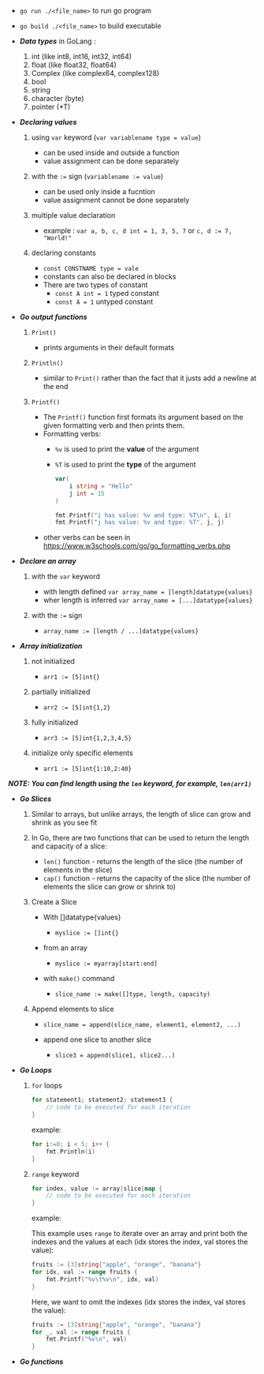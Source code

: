 - ```go run ./<file_name>``` to run go program

- ```go build ./<file_name>``` to build executable


- ***Data types*** in GoLang :

    1. int (like int8, int16, int32, int64)
    2. float (like float32, float64)
    3. Complex (like complex64, complex128)
    4. bool
    5. string
    6. character (byte)
    7. pointer (*T)


- ***Declaring values***

    1. using ```var``` keyword (```var variablename type = value```)
        - can be used inside and outside a function
        - value assignment can be done separately

    2. with the ```:=``` sign (```variablename := value```)
        - can be used only inside a fucntion
        - value assignment cannot be done separately

    3. multiple value declaration
        - example : ```var a, b, c, d int = 1, 3, 5, 7```  or  ```c, d := 7, "World!"```

    4. declaring constants
        - ```const CONSTNAME type = vale```
        - constants can also be declared in blocks
        - There are two types of constant
            - ```const A int = 1``` typed constant
            - ```const A = 1``` untyped constant


- ***Go output functions***

    1. ```Print()```
        - prints arguments in their default formats

    2. ```Println()```
        - similar to ```Print()``` rather than the fact that it justs add a newline at the end

    3. ```Printf()```
        - The ```Printf()``` function first formats its argument based on the given formatting verb and then prints them.
        - Formatting verbs:
            - ```%v``` is used to print the **value** of the argument
            - ```%T``` is used to print the **type** of the argument

                ```go
                var(
                    i string = "Hello"
                    j int = 15
                )

                fmt.Printf("i has value: %v and type: %T\n", i, i)
                fmt.Printf("j has value: %v and type: %T", j, j)
                ```
        - other verbs can be seen in https://www.w3schools.com/go/go_formatting_verbs.php

- ***Declare an array***

    1. with the ```var``` keyword
        - with length defined ```var array_name = [length]datatype{values}```
        - wher length is inferred ```var array_name = [...]datatype{values}```

    2. with the ```:=``` sign 
        - ```array_name := [length / ...]datatype{values}```

- ***Array initialization***

    1. not initialized
        - ```arr1 := [5]int{}```

    2. partially initialized
        - ```arr2 := [5]int{1,2}```

    3. fully initialized
        - ```arr3 := [5]int{1,2,3,4,5}```

    4. initialize only specific elements
        - ```arr1 := [5]int{1:10,2:40}```

***NOTE: You can find length using the ```len``` keyword, for example, ```len(arr1)```***

- ***Go Slices***
    
    1. Similar to arrays, but unlike arrays, the length of slice can grow and shrink as you see fit

    2. In Go, there are two functions that can be used to return the length and capacity of a slice:
        - ```len()``` function - returns the length of the slice (the number of elements in the slice)
        - ```cap()``` function - returns the capacity of the slice (the number of elements the slice can grow or shrink to)

    3. Create a Slice 
        - With []datatype{values}
            - ```myslice := []int{}```
        
        - from an array
            - ```myslice := myarray[start:end]```
        
        - with ```make()``` command
            - ```slice_name := make([]type, length, capacity)```

    4. Append elements to slice
        - ```slice_name = append(slice_name, element1, element2, ...)```

        - append one slice to another slice
            - ```slice3 = append(slice1, slice2...)```

- ***Go Loops***

    1. ```for``` loops 

        ```go
        for statement1; statement2; statement3 {
            // code to be executed for each iteration
        }
        ```

        example:

        ```go
        for i:=0; i < 5; i++ {
            fmt.Println(i)
        }
        ```

    2. ```range``` keyword

        ```go
        for index, value := array|slice|map {
            // code to be executed for each iteration
        }
        ```

        example:

        This example uses ```range``` to iterate over an array and print both the indexes and the values at each (idx stores the index, val stores the value):
        ```go
        fruits := [3]string{"apple", "orange", "banana"}
        for idx, val := range fruits {
            fmt.Printf("%v\t%v\n", idx, val)
        }
        ```

        Here, we want to omit the indexes (idx stores the index, val stores the value):
        ```go
        fruits := [3]string{"apple", "orange", "banana"}
        for _, val := range fruits {
            fmt.Printf("%v\n", val)
        }
        ```

- ***Go functions***



    